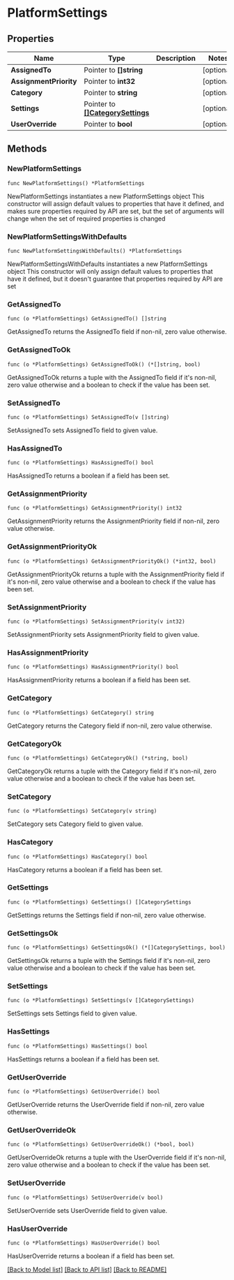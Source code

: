 # PlatformSettings

## Properties

Name | Type | Description | Notes
------------ | ------------- | ------------- | -------------
**AssignedTo** | Pointer to **[]string** |  | [optional] 
**AssignmentPriority** | Pointer to **int32** |  | [optional] 
**Category** | Pointer to **string** |  | [optional] 
**Settings** | Pointer to [**[]CategorySettings**](CategorySettings.md) |  | [optional] 
**UserOverride** | Pointer to **bool** |  | [optional] 

## Methods

### NewPlatformSettings

`func NewPlatformSettings() *PlatformSettings`

NewPlatformSettings instantiates a new PlatformSettings object
This constructor will assign default values to properties that have it defined,
and makes sure properties required by API are set, but the set of arguments
will change when the set of required properties is changed

### NewPlatformSettingsWithDefaults

`func NewPlatformSettingsWithDefaults() *PlatformSettings`

NewPlatformSettingsWithDefaults instantiates a new PlatformSettings object
This constructor will only assign default values to properties that have it defined,
but it doesn't guarantee that properties required by API are set

### GetAssignedTo

`func (o *PlatformSettings) GetAssignedTo() []string`

GetAssignedTo returns the AssignedTo field if non-nil, zero value otherwise.

### GetAssignedToOk

`func (o *PlatformSettings) GetAssignedToOk() (*[]string, bool)`

GetAssignedToOk returns a tuple with the AssignedTo field if it's non-nil, zero value otherwise
and a boolean to check if the value has been set.

### SetAssignedTo

`func (o *PlatformSettings) SetAssignedTo(v []string)`

SetAssignedTo sets AssignedTo field to given value.

### HasAssignedTo

`func (o *PlatformSettings) HasAssignedTo() bool`

HasAssignedTo returns a boolean if a field has been set.

### GetAssignmentPriority

`func (o *PlatformSettings) GetAssignmentPriority() int32`

GetAssignmentPriority returns the AssignmentPriority field if non-nil, zero value otherwise.

### GetAssignmentPriorityOk

`func (o *PlatformSettings) GetAssignmentPriorityOk() (*int32, bool)`

GetAssignmentPriorityOk returns a tuple with the AssignmentPriority field if it's non-nil, zero value otherwise
and a boolean to check if the value has been set.

### SetAssignmentPriority

`func (o *PlatformSettings) SetAssignmentPriority(v int32)`

SetAssignmentPriority sets AssignmentPriority field to given value.

### HasAssignmentPriority

`func (o *PlatformSettings) HasAssignmentPriority() bool`

HasAssignmentPriority returns a boolean if a field has been set.

### GetCategory

`func (o *PlatformSettings) GetCategory() string`

GetCategory returns the Category field if non-nil, zero value otherwise.

### GetCategoryOk

`func (o *PlatformSettings) GetCategoryOk() (*string, bool)`

GetCategoryOk returns a tuple with the Category field if it's non-nil, zero value otherwise
and a boolean to check if the value has been set.

### SetCategory

`func (o *PlatformSettings) SetCategory(v string)`

SetCategory sets Category field to given value.

### HasCategory

`func (o *PlatformSettings) HasCategory() bool`

HasCategory returns a boolean if a field has been set.

### GetSettings

`func (o *PlatformSettings) GetSettings() []CategorySettings`

GetSettings returns the Settings field if non-nil, zero value otherwise.

### GetSettingsOk

`func (o *PlatformSettings) GetSettingsOk() (*[]CategorySettings, bool)`

GetSettingsOk returns a tuple with the Settings field if it's non-nil, zero value otherwise
and a boolean to check if the value has been set.

### SetSettings

`func (o *PlatformSettings) SetSettings(v []CategorySettings)`

SetSettings sets Settings field to given value.

### HasSettings

`func (o *PlatformSettings) HasSettings() bool`

HasSettings returns a boolean if a field has been set.

### GetUserOverride

`func (o *PlatformSettings) GetUserOverride() bool`

GetUserOverride returns the UserOverride field if non-nil, zero value otherwise.

### GetUserOverrideOk

`func (o *PlatformSettings) GetUserOverrideOk() (*bool, bool)`

GetUserOverrideOk returns a tuple with the UserOverride field if it's non-nil, zero value otherwise
and a boolean to check if the value has been set.

### SetUserOverride

`func (o *PlatformSettings) SetUserOverride(v bool)`

SetUserOverride sets UserOverride field to given value.

### HasUserOverride

`func (o *PlatformSettings) HasUserOverride() bool`

HasUserOverride returns a boolean if a field has been set.


[[Back to Model list]](../README.md#documentation-for-models) [[Back to API list]](../README.md#documentation-for-api-endpoints) [[Back to README]](../README.md)


